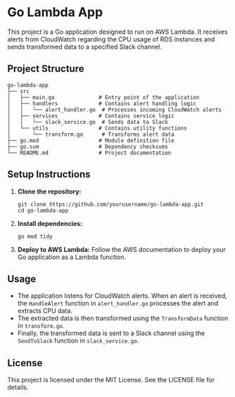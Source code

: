 # Go Lambda App

This project is a Go application designed to run on AWS Lambda. It receives alerts from CloudWatch regarding the CPU usage of RDS instances and sends transformed data to a specified Slack channel.

## Project Structure

```
go-lambda-app
├── src
│   ├── main.go              # Entry point of the application
│   ├── handlers             # Contains alert handling logic
│   │   └── alert_handler.go  # Processes incoming CloudWatch alerts
│   ├── services             # Contains service logic
│   │   └── slack_service.go  # Sends data to Slack
│   └── utils                # Contains utility functions
│       └── transform.go      # Transforms alert data
├── go.mod                   # Module definition file
├── go.sum                   # Dependency checksums
└── README.md                # Project documentation
```

## Setup Instructions

1. **Clone the repository:**
   ```
   git clone https://github.com/yourusername/go-lambda-app.git
   cd go-lambda-app
   ```

2. **Install dependencies:**
   ```
   go mod tidy
   ```

3. **Deploy to AWS Lambda:**
   Follow the AWS documentation to deploy your Go application as a Lambda function.

## Usage

- The application listens for CloudWatch alerts. When an alert is received, the `HandleAlert` function in `alert_handler.go` processes the alert and extracts CPU data.
- The extracted data is then transformed using the `TransformData` function in `transform.go`.
- Finally, the transformed data is sent to a Slack channel using the `SendToSlack` function in `slack_service.go`.

## License

This project is licensed under the MIT License. See the LICENSE file for details.